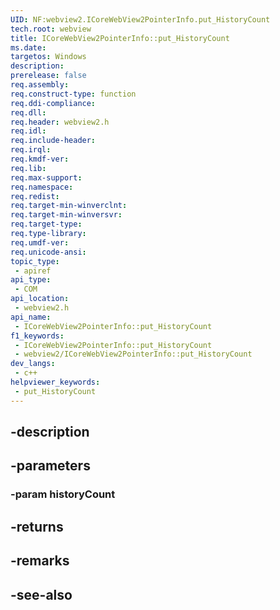 ```yaml
---
UID: NF:webview2.ICoreWebView2PointerInfo.put_HistoryCount
tech.root: webview
title: ICoreWebView2PointerInfo::put_HistoryCount
ms.date: 
targetos: Windows
description: 
prerelease: false
req.assembly: 
req.construct-type: function
req.ddi-compliance: 
req.dll: 
req.header: webview2.h
req.idl: 
req.include-header: 
req.irql: 
req.kmdf-ver: 
req.lib: 
req.max-support: 
req.namespace: 
req.redist: 
req.target-min-winverclnt: 
req.target-min-winversvr: 
req.target-type: 
req.type-library: 
req.umdf-ver: 
req.unicode-ansi: 
topic_type:
 - apiref
api_type:
 - COM
api_location:
 - webview2.h
api_name:
 - ICoreWebView2PointerInfo::put_HistoryCount
f1_keywords:
 - ICoreWebView2PointerInfo::put_HistoryCount
 - webview2/ICoreWebView2PointerInfo::put_HistoryCount
dev_langs:
 - c++
helpviewer_keywords:
 - put_HistoryCount
---
```


## -description

## -parameters

### -param historyCount

## -returns

## -remarks

## -see-also

